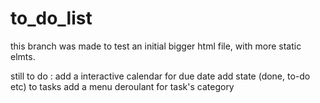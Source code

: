 # to_do_list

this branch was made to test an initial bigger html file, with more static elmts.

still to do :
add a interactive calendar for due date
add state (done, to-do etc) to tasks
add a menu deroulant for task's category